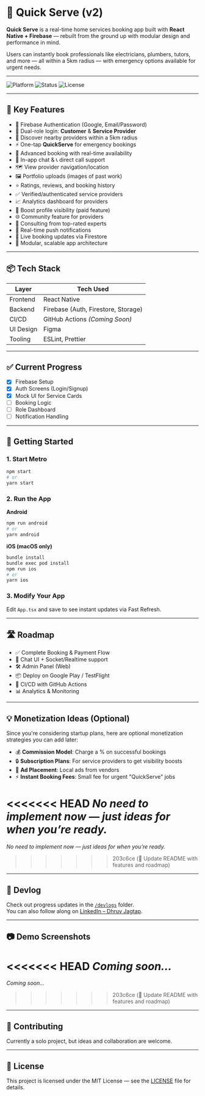 # 🚀 Quick Serve (v2)

**Quick Serve** is a real-time home services booking app built with **React Native + Firebase** — rebuilt from the ground up with modular design and performance in mind.

Users can instantly book professionals like electricians, plumbers, tutors, and more — all within a 5km radius — with emergency options available for urgent needs.

---

![Platform](https://img.shields.io/badge/platform-react--native-blue)
![Status](https://img.shields.io/badge/status-in%20development-yellow)
![License](https://img.shields.io/badge/license-MIT-green)

---

## 🎯 Key Features

- 🔐 Firebase Authentication (Google, Email/Password)
- 👥 Dual-role login: **Customer** & **Service Provider**
- 📍 Discover nearby providers within a 5km radius
- ⚡ One-tap **QuickServe** for emergency bookings
- 📅 Advanced booking with real-time availability
- 💬 In-app chat & 📞 direct call support
- 🗺️ View provider navigation/location
- 🖼️ Portfolio uploads (images of past work)
- ⭐ Ratings, reviews, and booking history
- ✅ Verified/authenticated service providers
- 📈 Analytics dashboard for providers
- 🎯 Boost profile visibility (paid feature)
- 🌐 Community feature for providers
- 🧠 Consulting from top-rated experts
- 🔔 Real-time push notifications
- 🔄 Live booking updates via Firestore
- 🧩 Modular, scalable app architecture

---

## 📦 Tech Stack

| Layer     | Tech Used                           |
| --------- | ----------------------------------- |
| Frontend  | React Native                        |
| Backend   | Firebase (Auth, Firestore, Storage) |
| CI/CD     | GitHub Actions _(Coming Soon)_      |
| UI Design | Figma                               |
| Tooling   | ESLint, Prettier                    |

---

## ✅ Current Progress

- [x] Firebase Setup
- [x] Auth Screens (Login/Signup)
- [x] Mock UI for Service Cards
- [ ] Booking Logic
- [ ] Role Dashboard
- [ ] Notification Handling

---

## 🚀 Getting Started

### 1. Start Metro

```sh
npm start
# or
yarn start
```

### 2. Run the App

**Android**

```sh
npm run android
# or
yarn android
```

**iOS (macOS only)**

```sh
bundle install
bundle exec pod install
npm run ios
# or
yarn ios
```

### 3. Modify Your App

Edit `App.tsx` and save to see instant updates via Fast Refresh.

---

## 🛣️ Roadmap

- ✅ Complete Booking & Payment Flow
- 🔄 Chat UI + Socket/Realtime support
- 🛠️ Admin Panel (Web)
- 📦 Deploy on Google Play / TestFlight
- 🔁 CI/CD with GitHub Actions
- 📊 Analytics & Monitoring

---

## 💡 Monetization Ideas (Optional)

Since you're considering startup plans, here are optional monetization strategies you can add later:

- 💰 **Commission Model**: Charge a % on successful bookings
- 🔒 **Subscription Plans**: For service providers to get visibility boosts
- 📢 **Ad Placement**: Local ads from vendors
- ⚡ **Instant Booking Fees**: Small fee for urgent "QuickServe" jobs

<<<<<<< HEAD
*No need to implement now — just ideas for when you’re ready.*
=======
_No need to implement now — just ideas for when you’re ready._
>>>>>>> 203c6ce (📝 Update README with features and roadmap)

---

## 📝 Devlog

Check out progress updates in the [`/devlogs`](./devlogs) folder.  
You can also follow along on [LinkedIn – Dhruv Jagtap](https://www.linkedin.com/in/dhruv-jagtap-27486928a/).

---

## 📷 Demo Screenshots

<<<<<<< HEAD
*Coming soon…*
=======
_Coming soon…_
>>>>>>> 203c6ce (📝 Update README with features and roadmap)

---

## 🤝 Contributing

Currently a solo project, but ideas and collaboration are welcome.

---

## 📜 License

This project is licensed under the MIT License — see the [LICENSE](./LICENSE) file for details.
